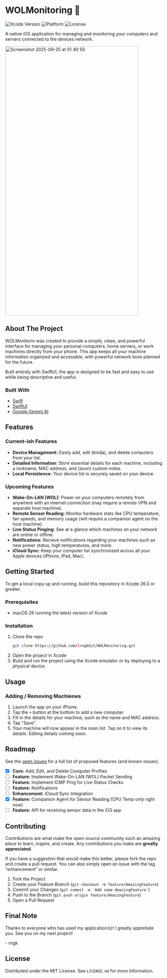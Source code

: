 # WOLMonitoring 

![Xcode Version](https://img.shields.io/badge/Xcode-26.0.1-blue.svg)
![Platform](https://img.shields.io/badge/platform-iOS-lightgrey.svg)
![License](https://img.shields.io/badge/license-MIT-blue.svg)

A native iOS application for managing and monitoring your computers and servers connected to the devices network.

<img width="426" height="862" alt="Screenshot 2025-09-25 at 01 40 50" src="https://github.com/user-attachments/assets/3d97758c-7675-4e22-ae58-183aaea8380c" />

## About The Project

WOLMonitorin was created to provide a simple, clean, and powerful interface for managing your personal computers, home servers, or work machines directly from your phone. This app keeps all your machine information organized and accessible, with powerful network tools planned for the future.

Built entirely with SwiftUI, the app is designed to be fast and easy to use while being descriptive and useful.

### Built With

* [Swift](https://developer.apple.com/swift/)
* [SwiftUI](https://developer.apple.com/xcode/swiftui/)
* [Google Gemini AI](https://gemini.google.com/app/)

## Features

### Current-ish Features
* **Device Management:** Easily add, edit (kinda), and delete computers from your list.
* **Detailed Information:** Store essential details for each machine, including a nickname, MAC address, and (soon) custom notes.
* **Local Persistence:** Your device list is securely saved on your device.

### Upcoming Features
*  **Wake-On-LAN (WOL):** Power on your computers remotely from anywhere with an internet connection (may require a remote VPN and separate host machine).
*  **Remote Sensor Reading:** Monitor hardware stats like CPU temperature, fan speeds, and memory usage (will require a companion agent on the host machine).
*  **Live Status Pinging:** See at a glance which machines on your network are online or offline.
*  **Notifications:** Recieve notifications regarding your machines such as new power status, high temperatures, and more.
*  **iCloud Sync:** Keep your computer list synchronized across all your Apple devices (iPhone, iPad, Mac).

## Getting Started

To get a local copy up and running, build this repository in Xcode 26.0 or greater.

### Prerequisites

* macOS 26 running the latest version of Xcode

### Installation

1.  Clone the repo
    ```sh
    git clone https://github.com/)rngkGit/WOLMonitoring.git
    ```
2.  Open the project in Xcode
3.  Build and run the project using the Xcode simulator or by deploying to a physical device.

## Usage

### Adding / Removing Machienes

1.  Launch the app on your iPhone.
2.  Tap the `+` button at the bottom to add a new computer.
3.  Fill in the details for your machine, such as the name and MAC address.
4.  Tap "Save".
5.  Your machine will now appear in the main list. Tap on it to view its details. Editing details coming soon.

## Roadmap

See the [open issues](https://github.com/rngkGit/WOLMonitoring/issues) for a full list of proposed features (and known issues).

- [X] **Core:** Add, Edit, and Delete Computer Profiles
- [ ] **Feature:** Implement Wake-On-LAN (WOL) Packet Sending
- [ ] **Feature:** Implement ICMP Ping for Live Status Checks
- [ ] **Feature:** Notifications
- [ ] **Enhancement:** iCloud Sync Integration
- [X] **Feature:** Companion Agent for Sensor Reading (CPU Temp only right now)
- [ ] **Feature:** API for receiving sensor data in the iOS app

## Contributing

Contributions are what make the open-source community such an amazing place to learn, inspire, and create. Any contributions you make are **greatly appreciated**.

If you have a suggestion that would make this better, please fork the repo and create a pull request. You can also simply open an issue with the tag "enhancement" or similar.

1.  Fork the Project
2.  Create your Feature Branch (`git checkout -b feature/AmazingFeature`)
3.  Commit your Changes (`git commit -m 'Add some AmazingFeature'`)
4.  Push to the Branch (`git push origin feature/AmazingFeature`)
5.  Open a Pull Request

## Final Note

Thanks to everyone who has used my application(s)! I greatly appretiate you. See you on my next project!

\- rngk

## License

Distributed under the MIT License. See `LICENSE.md` for more information.
